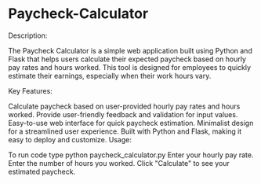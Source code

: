 # Paycheck-Calculator

Description:

The Paycheck Calculator is a simple web application built using Python and Flask that helps users calculate their expected paycheck based on hourly pay rates and hours worked. This tool is designed for employees to quickly estimate their earnings, especially when their work hours vary.

Key Features:

Calculate paycheck based on user-provided hourly pay rates and hours worked.
Provide user-friendly feedback and validation for input values.
Easy-to-use web interface for quick paycheck estimation.
Minimalist design for a streamlined user experience.
Built with Python and Flask, making it easy to deploy and customize.
Usage:

To run code type python paycheck_calculator.py
Enter your hourly pay rate.
Enter the number of hours you worked.
Click "Calculate" to see your estimated paycheck.
